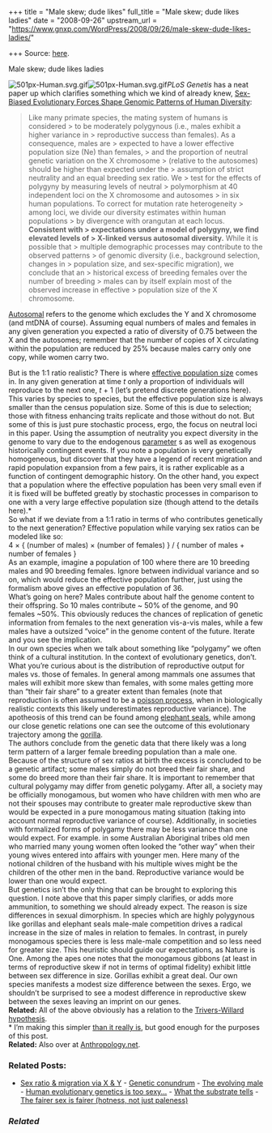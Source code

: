 +++
title = "Male skew; dude likes"
full_title = "Male skew; dude likes ladies"
date = "2008-09-26"
upstream_url = "https://www.gnxp.com/WordPress/2008/09/26/male-skew-dude-likes-ladies/"

+++
Source: [here](https://www.gnxp.com/WordPress/2008/09/26/male-skew-dude-likes-ladies/).

Male skew; dude likes ladies

![501px-Human.svg.gif](https://i0.wp.com/blogs.discovermagazine.com/gnxp/files/501px-Human.svg.gif?resize=200%2C240)![501px-Human.svg.gif](https://i0.wp.com/blogs.discovermagazine.com/gnxp/files/501px-Human.svg.gif?resize=200%2C240)*PLoS Genetis* has a neat paper up which clarifies something which we kind of already knew, [Sex-Biased Evolutionary Forces Shape Genomic Patterns of Human Diversity](http://www.plosgenetics.org/article/info:doi/10.1371/journal.pgen.1000202):

> Like many primate species, the mating system of humans is considered > to be moderately polygynous (i.e., males exhibit a higher variance in > reproductive success than females). As a consequence, males are > expected to have a lower effective population size (Ne) than females, > and the proportion of neutral genetic variation on the X chromosome > (relative to the autosomes) should be higher than expected under the > assumption of strict neutrality and an equal breeding sex ratio. We > test for the effects of polygyny by measuring levels of neutral > polymorphism at 40 independent loci on the X chromosome and autosomes > in six human populations. To correct for mutation rate heterogeneity > among loci, we divide our diversity estimates within human populations > by divergence with orangutan at each locus. **Consistent with > expectations under a model of polygyny, we find elevated levels of > X-linked versus autosomal diversity.** While it is possible that > multiple demographic processes may contribute to the observed patterns > of genomic diversity (i.e., background selection, changes in > population size, and sex-specific migration), we conclude that an > historical excess of breeding females over the number of breeding > males can by itself explain most of the observed increase in effective > population size of the X chromosome.

[Autosomal](https://en.wikipedia.org/wiki/Autosomal) refers to the genome which excludes the Y and X chromosome (and mtDNA of course). Assuming equal numbers of males and females in any given generation you expected a ratio of diversity of 0.75 between the X and the autosomes; remember that the number of copies of X circulating within the population are reduced by 25% because males carry only one copy, while women carry two.

  
But is the 1:1 ratio realistic? There is where [effective population size](https://en.wikipedia.org/wiki/Effective_population_size) comes in. In any given generation at time *t* only a proportion of individuals will reproduce to the next one, *t* + 1 (let’s pretend discrete generations here). This varies by species to species, but the effective population size is always smaller than the census population size. Some of this is due to selection; those with fitness enhancing traits replicate and those without do not. But some of this is just pure stochastic process, ergo, the focus on neutral loci in this paper. Using the assumption of neutrality you expect diversity in the genome to vary due to the endogenous [parameter](http://www.zoology.ubc.ca/~whitlock/bio434/LectureNotes/LectureNotes.html) s as well as exogenous historically contingent events. If you note a population is very genetically homogeneous, but discover that they have a legend of recent migration and rapid population expansion from a few pairs, it is rather explicable as a function of contingent demographic history. On the other hand, you expect that a population where the effective population has been very small even if it is fixed will be buffeted greatly by stochastic processes in comparison to one with a very large effective population size (though attend to the details here).\*  
So what if we deviate from a 1:1 ratio in terms of who contributes genetically to the next generation? Effective population while varying sex ratios can be modeled like so:  
4 × { (number of males) × (number of females) } / { number of males + number of females }  
As an example, imagine a population of 100 where there are 10 breeding males and 90 breeding females. Ignore between individual variance and so on, which would reduce the effective population further, just using the formalism above gives an effective population of 36.  
What’s going on here? Males contribute about half the genome content to their offspring. So 10 males contribute \~ 50% of the genome, and 90 females \~50%. This obviously reduces the chances of replication of genetic information from females to the next generation vis-a-vis males, while a few males have a outsized “voice” in the genome content of the future. Iterate and you see the implication.  
In our own species when we talk about something like “polygamy” we often think of a cultural institution. In the context of evolutionary genetics, don’t. What you’re curious about is the distribution of reproductive output for males vs. those of females. In general among mammals one assumes that males will exhibit more skew than females, with some males getting more than “their fair share” to a greater extent than females (note that reproduction is often assumed to be a [poisson process](https://en.wikipedia.org/wiki/Poisson_process), when in biologically realistic contexts this likely underestimates reproductive variance). The apotheosis of this trend can be found among [elephant seals](https://en.wikipedia.org/wiki/Elephant_seal), while among our close genetic relations one can see the outcome of this evolutionary trajectory among the [gorilla](https://en.wikipedia.org/wiki/Gorilla).  
The authors conclude from the genetic data that there likely was a long term pattern of a larger female breeding population than a male one. Because of the structure of sex ratios at birth the excess is concluded to be a genetic artifact; some males simply do not breed their fair share, and some do breed more than their fair share. It is important to remember that cultural polygamy may differ from genetic polygamy. After all, a society may be officially monogamous, but women who have children with men who are not their spouses may contribute to greater male reproductive skew than would be expected in a pure monogamous mating situation (taking into account normal reproductive variance of course). Additionally, in societies with formalized forms of polygamy there may be less variance than one would expect. For example. in some Australian Aboriginal tribes old men who married many young women often looked the “other way” when their young wives entered into affairs with younger men. Here many of the notional children of the husband with his multiple wives might be the children of the other men in the band. Reproductive variance would be lower than one would expect.  
But genetics isn’t the only thing that can be brought to exploring this question. I note above that this paper simply clarifies, or adds more ammunition, to something we should already expect. The reason is size differences in sexual dimorphism. In species which are highly polygynous like gorillas and elephant seals male-male competition drives a radical increase in the size of males in relation to females. In contrast, in purely monogamous species there is less male-male competition and so less need for greater size. This heuristic should guide our expectations, as Nature is One. Among the apes one notes that the monogamous gibbons (at least in terms of reproductive skew if not in terms of optimal fidelity) exhibit little between sex difference in size. Gorillas exhibit a great deal. Our own species manifests a modest size difference between the sexes. Ergo, we shouldn’t be surprised to see a modest difference in reproductive skew between the sexes leaving an imprint on our genes.  
**Related:** All of the above obviously has a relation to the [Trivers-Willard hypothesis](https://en.wikipedia.org/wiki/Trivers-Willard_hypothesis).  
\* I’m making this simpler [than it really is](http://drrob.typepad.com/hpb_etc/2006/02/solving_lewonti.html), but good enough for the purposes of this post.  
**Related:** Also over at [Anthropology.net](http://anthropology.net/2008/09/26/the-impact-of-polygyny-on-human-genetic-variation/).

### Related Posts:

- [Sex ratio & migration via X &
  Y](https://www.gnxp.com/WordPress/2007/12/31/sex-ratio-migration-via-x-y/) - [Genetic
  conundrum](https://www.gnxp.com/WordPress/2007/04/20/genetic-conundrum/) - [The evolving
  male](https://www.gnxp.com/WordPress/2007/11/16/the-evolving-male/) - [Human evolutionary genetics is too
  sexy...](https://www.gnxp.com/WordPress/2008/12/23/human-evolutionary-genetics-is-too-sexy/) - [What the substrate
  tells](https://www.gnxp.com/WordPress/2012/09/16/what-the-substrate-tells/) - [The fairer sex is fairer (hotness, not just
  paleness)](https://www.gnxp.com/WordPress/2006/08/10/the-fairer-sex-is-fairer-hotness-not-just-paleness/)

### *Related*

[](https://www.addtoany.com/add_to/facebook?linkurl=https%3A%2F%2Fwww.gnxp.com%2FWordPress%2F2008%2F09%2F26%2Fmale-skew-dude-likes-ladies%2F&linkname=Male%20skew%3B%20dude%20likes%20ladies "Facebook")[](https://www.addtoany.com/add_to/twitter?linkurl=https%3A%2F%2Fwww.gnxp.com%2FWordPress%2F2008%2F09%2F26%2Fmale-skew-dude-likes-ladies%2F&linkname=Male%20skew%3B%20dude%20likes%20ladies "Twitter")[](https://www.addtoany.com/add_to/email?linkurl=https%3A%2F%2Fwww.gnxp.com%2FWordPress%2F2008%2F09%2F26%2Fmale-skew-dude-likes-ladies%2F&linkname=Male%20skew%3B%20dude%20likes%20ladies "Email")[](https://www.addtoany.com/share)
